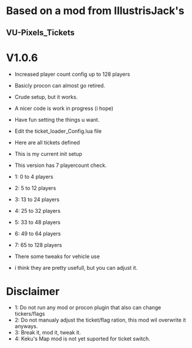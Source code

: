 # Based on a mod from IllustrisJack's
## VU-Pixels_Tickets
# V1.0.6
- Increased player count config up to 128 players

- Basicly procon can almost go retired.
- Crude setup, but it works.
- A nicer code is work in progress (i hope)
- Have fun setting the things u want.
- Edit the ticket_loader_Config.lua file
- Here are all tickets defined
- This is my current init setup

- This version has 7 playercount check.
- 1: 0 to 4 players
- 2: 5 to 12 players
- 3: 13 to 24 players
- 4: 25 to 32 players
- 5: 33 to 48 players
- 6: 49 to 64 players
- 7: 65 to 128 players


- There some tweaks for vehicle use
- i think they are pretty usefull, but you can adjust it.

# Disclaimer
- 1: Do not run any mod or procon plugin that also can change tickers/flags
- 2: Do not manualy adjust the ticket/flag ration, this mod wil overwrite it anyways.
- 3: Break it, mod it, tweak it.
- 4: Keku's Map mod is not yet suported for ticket switch.